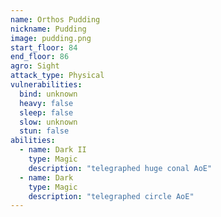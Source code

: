 ```yaml
---
name: Orthos Pudding
nickname: Pudding
image: pudding.png
start_floor: 84
end_floor: 86
agro: Sight
attack_type: Physical
vulnerabilities:
  bind: unknown
  heavy: false
  sleep: false
  slow: unknown
  stun: false
abilities:
  - name: Dark II
    type: Magic
    description: "telegraphed huge conal AoE"
  - name: Dark
    type: Magic
    description: "telegraphed circle AoE"
---
```

